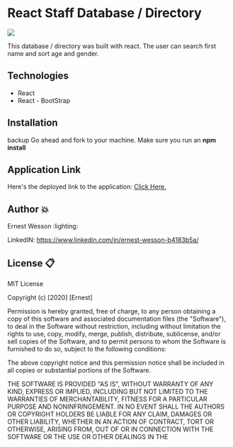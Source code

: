 # React Staff Database / Directory 

![](https://i.ibb.co/h76FPLH/empdirectory.png)



This database / directory was built with react. The user can search first name and sort age and gender. 

      

## Technologies
- React
- React - BootStrap


## Installation
backup
Go ahead and fork to your machine. Make sure you run an **npm install**


## Application Link

Here's the deployed link to the application: [Click Here.](https://heem86.github.io/staffdatabase/)


## Author :boom:

Ernest Wesson :lighting:

LinkedIN: https://www.linkedin.com/in/ernest-wesson-b4183b5a/



## License :clipboard:


MIT License

Copyright (c) [2020] [Ernest]

Permission is hereby granted, free of charge, to any person obtaining a copy
of this software and associated documentation files (the "Software"), to deal
in the Software without restriction, including without limitation the rights
to use, copy, modify, merge, publish, distribute, sublicense, and/or sell
copies of the Software, and to permit persons to whom the Software is
furnished to do so, subject to the following conditions:

The above copyright notice and this permission notice shall be included in all
copies or substantial portions of the Software.

THE SOFTWARE IS PROVIDED "AS IS", WITHOUT WARRANTY OF ANY KIND, EXPRESS OR
IMPLIED, INCLUDING BUT NOT LIMITED TO THE WARRANTIES OF MERCHANTABILITY,
FITNESS FOR A PARTICULAR PURPOSE AND NONINFRINGEMENT. IN NO EVENT SHALL THE
AUTHORS OR COPYRIGHT HOLDERS BE LIABLE FOR ANY CLAIM, DAMAGES OR OTHER
LIABILITY, WHETHER IN AN ACTION OF CONTRACT, TORT OR OTHERWISE, ARISING FROM,
OUT OF OR IN CONNECTION WITH THE SOFTWARE OR THE USE OR OTHER DEALINGS IN THE